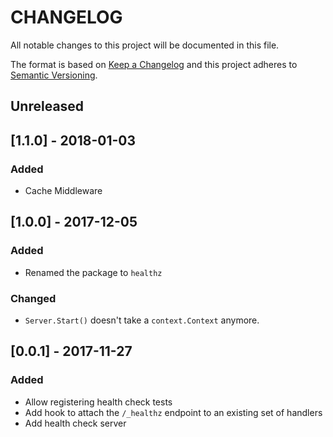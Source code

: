 # CHANGELOG

All notable changes to this project will be documented in this file.

The format is based on [Keep a Changelog](http://keepachangelog.com/)
and this project adheres to [Semantic Versioning](http://semver.org/).

## Unreleased

## [1.1.0] - 2018-01-03

### Added

- Cache Middleware

## [1.0.0] - 2017-12-05

### Added

- Renamed the package to `healthz`

### Changed

- `Server.Start()` doesn't take a `context.Context` anymore.

## [0.0.1] - 2017-11-27

### Added

- Allow registering health check tests
- Add hook to attach the `/_healthz` endpoint to an existing set of handlers
- Add health check server
